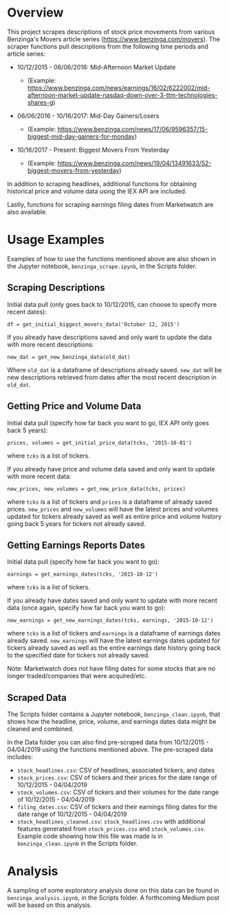 # Overview #

This project scrapes descriptions of stock price movements from various Benzinga's Movers article series (https://www.benzinga.com/movers). The scraper functions pull descriptions from the following time periods and article series:

* 10/12/2015 - 06/06/2016: Mid-Afternoon Market Update 
  * (Example: https://www.benzinga.com/news/earnings/16/02/6222002/mid-afternoon-market-update-nasdaq-down-over-3-ttm-technologies-shares-g)
  
* 06/06/2016 - 10/16/2017: Mid-Day Gainers/Losers 
  * (Example: https://www.benzinga.com/news/17/06/9596357/15-biggest-mid-day-gainers-for-monday)
  
* 10/16/2017 - Present: Biggest Movers From Yesterday 
  * (Example: https://www.benzinga.com/news/19/04/13491633/52-biggest-movers-from-yesterday)
 
In addition to scraping headlines, additional functions for obtaining historical price and volume data using the IEX API are included.

Lastly, functions for scraping earnings filing dates from Marketwatch are also available.

# Usage Examples #
Examples of how to use the functions mentioned above are also shown in the Jupyter notebook, `benzinga_scrape.ipynb`, in the Scripts folder.

## Scraping  Descriptions ##
Initial data pull (only goes back to 10/12/2015, can choose to specify more recent dates):

`df = get_initial_biggest_movers_data('October 12, 2015')`


If you already have descriptions saved and only want to update the data with more recent descriptions:

`new_dat = get_new_benzinga_data(old_dat)`

Where `old_dat` is a dataframe of descriptions already saved. `new_dat` will be new descriptions retrieved from dates after the most recent description in `old_dat`.

## Getting Price and Volume Data ##
Initial data pull (specify how far back you want to go, IEX API only goes back 5 years):

`prices, volumes = get_initial_price_data(tcks, '2015-10-01')`

where `tcks` is a list of tickers.

If you already have price and volume data saved and only want to update with more recent data:

`new_prices, new_volumes = get_new_price_data(tcks, prices)`

where `tcks` is a list of tickers and `prices` is a dataframe of already saved prices. `new_prices` and `new_volumes` will have the latest prices and volumes updated for tickers already saved as well as entire price and volume history going back 5 years for tickers not already saved. 

## Getting Earnings Reports Dates ##
Initial data pull (specify how far back you want to go):

`earnings = get_earnings_dates(tcks, '2015-10-12')`

where `tcks` is a list of tickers.

If you already have dates saved and only want to update with more recent data (once again, specify how far back you want to go):

`new_earnings = get_new_earnings_dates(tcks, earnings, '2015-10-12')`

where `tcks` is a list of tickers and `earnings` is a dataframe of earnings dates already saved. `new_earnings` will have the latest earnings dates updated for tickers already saved as well as the entire earnings date history going back to the specified date for tickers not already saved.

Note: Marketwatch does not have filing dates for some stocks that are no longer traded/companies that were acquired/etc.

## Scraped Data ##
The Scripts folder contains a Jupyter notebook, `benzinga_clean.ipynb`, that shows how the headline, price, volume, and earnings dates data might be cleaned and combined. 

In the Data folder you can also find pre-scraped data from 10/12/2015 - 04/04/2019 using the functions mentioned above. The pre-scraped data includes:

* `stock_headlines.csv`: CSV of headlines, associated tickers, and dates 
* `stock_prices.csv`: CSV of tickers and their prices for the date range of 10/12/2015 - 04/04/2019
* `stock_volumes.csv`: CSV of tickers and their volumes for the date range of 10/12/2015 - 04/04/2019
* `filing_dates.csv`: CSV of tickers and their earnings filing dates for the date range of 10/12/2015 - 04/04/2019
* `stock_headlines_cleaned.csv`: `stock_headlines.csv` with additional features generated from `stock_prices.csv` and `stock_volumes.csv`. Example code showing how this file was made is in `benzinga_clean.ipynb` in the Scripts folder.

# Analysis #
A sampling of some exploratory analysis done on this data can be found in `benzinga_analysis.ipynb`, in the Scripts folder. A forthcoming Medium post will be based on this analysis. 
